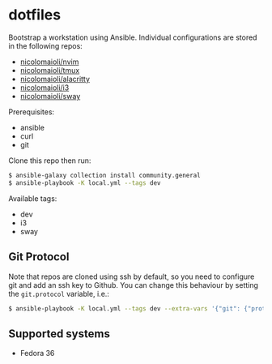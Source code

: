 # dotfiles

Bootstrap a workstation using Ansible. Individual configurations are stored in
the following repos:

- [nicolomaioli/nvim](https://github.com/nicolomaioli/nvim)
- [nicolomaioli/tmux](https://github.com/nicolomaioli/tmux)
- [nicolomaioli/alacritty](https://github.com/nicolomaioli/alacritty)
- [nicolomaioli/i3](https://github.com/nicolomaioli/i3)
- [nicolomaioli/sway](https://github.com/nicolomaioli/sway)

Prerequisites:

- ansible
- curl
- git

Clone this repo then run:

```sh
$ ansible-galaxy collection install community.general
$ ansible-playbook -K local.yml --tags dev
```

Available tags:

- dev
- i3
- sway

## Git Protocol

Note that repos are cloned using ssh by default, so you need to configure git
and add an ssh key to Github. You can change this behaviour by setting the
`git.protocol` variable, i.e.:

```sh
$ ansible-playbook -K local.yml --tags dev --extra-vars '{"git": {"protocol":"https"}}'
```

## Supported systems

- Fedora 36
